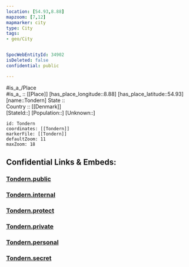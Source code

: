 ```yaml
---
location: [54.93,8.88] 
mapzoom: [7,12] 
mapmarker: city 
type: City
tags:
- geo/City


SpocWebEntityId: 34902
isDeleted: false
confidential: public

---
```

#is_a_/Place  
#is_a_ :: [[Place]] 
[has_place_longitude::8.88] 
[has_place_latitude::54.93] 
[name::Tondern] 
State ::  
Country :: [[Denmark]]  
[StateId::] 
[Population::] 
[Unknown::] 


```leaflet
id: Tondern
coordinates: [[Tondern]] 
markerFile: [[Tondern]] 
defaultZoom: 11 
maxZoom: 18
```


## Confidential Links & Embeds: 

### [Tondern.public](/_public/\Earth\Continent\Europe\Europe~North\Denmark\Regions~Denmark\Syddanmark\CityTondern.public.md) 

### [Tondern.internal](/_internal/\Earth\Continent\Europe\Europe~North\Denmark\Regions~Denmark\Syddanmark\CityTondern.internal.md) 

### [Tondern.protect](/_protect/\Earth\Continent\Europe\Europe~North\Denmark\Regions~Denmark\Syddanmark\CityTondern.protect.md) 

### [Tondern.private](/_private/\Earth\Continent\Europe\Europe~North\Denmark\Regions~Denmark\Syddanmark\CityTondern.private.md) 

### [Tondern.personal](/_personal/\Earth\Continent\Europe\Europe~North\Denmark\Regions~Denmark\Syddanmark\CityTondern.personal.md) 

### [Tondern.secret](/_secret/\Earth\Continent\Europe\Europe~North\Denmark\Regions~Denmark\Syddanmark\CityTondern.secret.md)

